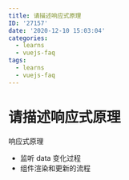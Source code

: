 ```yaml
---
title: 请描述响应式原理
ID: '27157'
date: '2020-12-10 15:03:04'
categories:
  - learns
  - vuejs-faq
tags:
  - learns
  - vuejs-faq
---
```


# 请描述响应式原理

响应式原理

- 监听 data 变化过程
- 组件渲染和更新的流程
 
